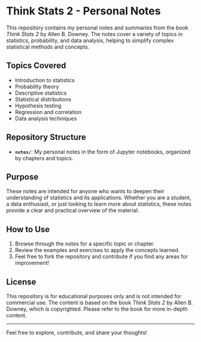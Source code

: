 # Think Stats 2 - Personal Notes

This repository contains my personal notes and summaries from the book *Think Stats 2* by Allen B. Downey. The notes cover a variety of topics in statistics, probability, and data analysis, helping to simplify complex statistical methods and concepts.

## Topics Covered

- Introduction to statistics
- Probability theory
- Descriptive statistics
- Statistical distributions
- Hypothesis testing
- Regression and correlation
- Data analysis techniques

## Repository Structure

- **`notes/`**: My personal notes in the form of Jupyter notebooks, organized by chapters and topics.

## Purpose

These notes are intended for anyone who wants to deepen their understanding of statistics and its applications. Whether you are a student, a data enthusiast, or just looking to learn more about statistics, these notes provide a clear and practical overview of the material.

## How to Use

1. Browse through the notes for a specific topic or chapter.
2. Review the examples and exercises to apply the concepts learned.
3. Feel free to fork the repository and contribute if you find any areas for improvement!

## License

This repository is for educational purposes only and is not intended for commercial use. The content is based on the book *Think Stats 2* by Allen B. Downey, which is copyrighted. Please refer to the book for more in-depth content.

---

Feel free to explore, contribute, and share your thoughts!
